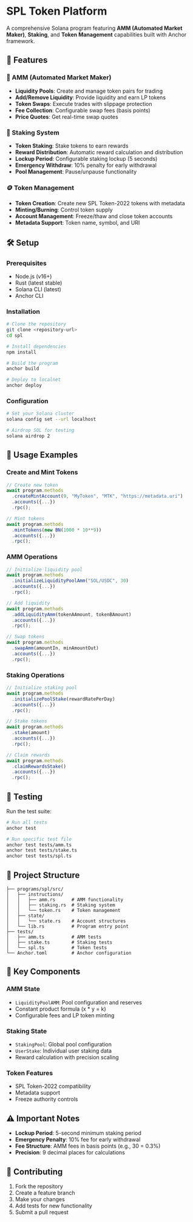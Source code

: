 # SPL Token Platform

A comprehensive Solana program featuring **AMM (Automated Market Maker)**, **Staking**, and **Token Management** capabilities built with Anchor framework.

## 🚀 Features

### 🔄 AMM (Automated Market Maker)

- **Liquidity Pools**: Create and manage token pairs for trading
- **Add/Remove Liquidity**: Provide liquidity and earn LP tokens
- **Token Swaps**: Execute trades with slippage protection
- **Fee Collection**: Configurable swap fees (basis points)
- **Price Quotes**: Get real-time swap quotes

### 🏦 Staking System

- **Token Staking**: Stake tokens to earn rewards
- **Reward Distribution**: Automatic reward calculation and distribution
- **Lockup Period**: Configurable staking lockup (5 seconds)
- **Emergency Withdraw**: 10% penalty for early withdrawal
- **Pool Management**: Pause/unpause functionality

### 🪙 Token Management

- **Token Creation**: Create new SPL Token-2022 tokens with metadata
- **Minting/Burning**: Control token supply
- **Account Management**: Freeze/thaw and close token accounts
- **Metadata Support**: Token name, symbol, and URI

## 🛠️ Setup

### Prerequisites

- Node.js (v16+)
- Rust (latest stable)
- Solana CLI (latest)
- Anchor CLI

### Installation

```bash
# Clone the repository
git clone <repository-url>
cd spl

# Install dependencies
npm install

# Build the program
anchor build

# Deploy to localnet
anchor deploy
```

### Configuration

```bash
# Set your Solana cluster
solana config set --url localhost

# Airdrop SOL for testing
solana airdrop 2
```

## 📖 Usage Examples

### Create and Mint Tokens

```typescript
// Create new token
await program.methods
  .createMintAccount(9, "MyToken", "MTK", "https://metadata.uri")
  .accounts({...})
  .rpc();

// Mint tokens
await program.methods
  .mintTokens(new BN(1000 * 10**9))
  .accounts({...})
  .rpc();
```

### AMM Operations

```typescript
// Initialize liquidity pool
await program.methods
  .initializeLiquidityPoolAmm("SOL/USDC", 30)
  .accounts({...})
  .rpc();

// Add liquidity
await program.methods
  .addLiquidityAmm(tokenAAmount, tokenBAmount)
  .accounts({...})
  .rpc();

// Swap tokens
await program.methods
  .swapAmm(amountIn, minAmountOut)
  .accounts({...})
  .rpc();
```

### Staking Operations

```typescript
// Initialize staking pool
await program.methods
  .initializePoolStake(rewardRatePerDay)
  .accounts({...})
  .rpc();

// Stake tokens
await program.methods
  .stake(amount)
  .accounts({...})
  .rpc();

// Claim rewards
await program.methods
  .claimRewardsStake()
  .accounts({...})
  .rpc();
```

## 🧪 Testing

Run the test suite:

```bash
# Run all tests
anchor test

# Run specific test file
anchor test tests/amm.ts
anchor test tests/stake.ts
anchor test tests/spl.ts
```

## 📁 Project Structure

```
├── programs/spl/src/
│   ├── instructions/
│   │   ├── amm.rs      # AMM functionality
│   │   ├── staking.rs  # Staking system
│   │   └── token.rs    # Token management
│   ├── state/
│   │   └── state.rs    # Account structures
│   └── lib.rs          # Program entry point
├── tests/
│   ├── amm.ts          # AMM tests
│   ├── stake.ts        # Staking tests
│   └── spl.ts          # Token tests
└── Anchor.toml         # Anchor configuration
```

## 🔧 Key Components

### AMM State

- `LiquidityPoolAMM`: Pool configuration and reserves
- Constant product formula (x \* y = k)
- Configurable fees and LP token minting

### Staking State

- `StakingPool`: Global pool configuration
- `UserStake`: Individual user staking data
- Reward calculation with precision scaling

### Token Features

- SPL Token-2022 compatibility
- Metadata support
- Freeze authority controls

## ⚠️ Important Notes

- **Lockup Period**: 5-second minimum staking period
- **Emergency Penalty**: 10% fee for early withdrawal
- **Fee Structure**: AMM fees in basis points (e.g., 30 = 0.3%)
- **Precision**: 9 decimal places for calculations

## 🤝 Contributing

1. Fork the repository
2. Create a feature branch
3. Make your changes
4. Add tests for new functionality
5. Submit a pull request
